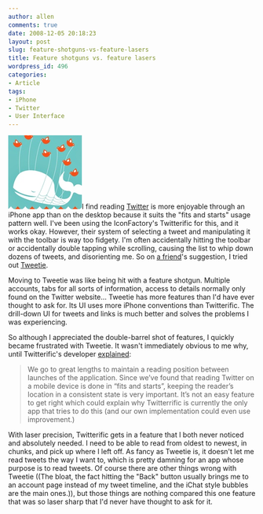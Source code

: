 ```yaml
---
author: allen
comments: true
date: 2008-12-05 20:18:23
layout: post
slug: feature-shotguns-vs-feature-lasers
title: Feature shotguns vs. feature lasers
wordpress_id: 496
categories:
- Article
tags:
- iPhone
- Twitter
- User Interface
---
```


[![](/images/wp-uploads/2008/12/failwhale.jpg)](/images/wp-uploads/2008/12/failwhale.jpg)I find reading [Twitter](http://www.twitter.com/apike/) is more enjoyable through an iPhone app than on the desktop because it suits the "fits and starts" usage pattern well. I've been using the IconFactory's Twitterific for this, and it works okay. However, their system of selecting a tweet and manipulating it with the toolbar is way too fidgety. I'm often accidentally hitting the toolbar or accidentally double tapping while scrolling, causing the list to whip down dozens of tweets, and disorienting me. So on [a friend](http://www.borismus.com/)'s suggestion, I tried out [Tweetie](http://www.atebits.com/software/tweetie/).

Moving to Tweetie was like being hit with a feature shotgun. Multiple accounts, tabs for all sorts of information, access to details normally only found on the Twitter website... Tweetie has more features than I'd have ever thought to ask for. Its UI uses more iPhone conventions than Twitterific. The drill-down UI for tweets and links is much better and solves the problems I was experiencing.

So although I appreciated the double-barrel shot of features, I quickly became frustrated with Tweetie. It wasn't immediately obvious to me why, until Twitterific's developer [explained](http://furbo.org/2008/12/02/choices/):


> We go to great lengths to maintain a reading position between launches of the application. Since we’ve found that reading Twitter on a mobile device is done in “fits and starts”, keeping the reader’s location in a consistent state is very important. It’s not an easy feature to get right which could explain why Twitterrific is currently the only app that tries to do this (and our own implementation could even use improvement.)


With laser precision, Twitterific gets in a feature that I both never noticed and absolutely needed. I need to be able to read from oldest to newest, in chunks, and pick up where I left off. As fancy as Tweetie is, it doesn't let me read tweets the way I want to, which is pretty damning for an app whose purpose is to read tweets. Of course there are other things wrong with Tweetie ((The bloat, the fact hitting the "Back" button usually brings me to an account page instead of my tweet timeline, and the iChat style bubbles are the main ones.)), but those things are nothing compared this one feature that was so laser sharp that I'd never have thought to ask for it.

